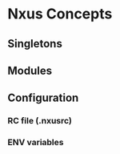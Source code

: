 # Nxus Concepts




## Singletons

## Modules

## Configuration

### RC file (.nxusrc)

### ENV variables
